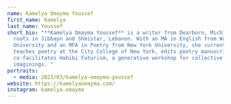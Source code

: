 ```yaml
---
name: Kamelya Omayma Youssef
first_name: Kamelya
last_name: Youssef
short_bio: "**Kamelya Omayma Youssef** is a writer from Dearborn, Michigan, with
  roots in Jibbayn and Shmistar, Lebanon. With an MA in English from Wayne State
  University and an MFA in Poetry from New York University, she currently
  teaches poetry at the City College of New York, edits poetry manuscripts, and
  co-facilitates Habibi Futurism, a generative workshop for collective futurist
  imaginings. "
portraits:
  - media: 2023/03/kamelya-omayma-youssef
website: https://kamelyaomayma.com/
instagram: kamelya.omayma
---
```


